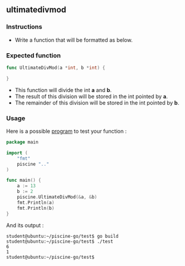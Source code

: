 ## ultimatedivmod

### Instructions

-   Write a function that will be formatted as below.

### Expected function

```go
func UltimateDivMod(a *int, b *int) {

}
```

-   This function will divide the int **a** and **b**.
-   The result of this division will be stored in the int pointed by **a**.
-   The remainder of this division will be stored in the int pointed by **b**.

### Usage

Here is a possible [program](TODO-LINK) to test your function :

```go
package main

import (
    "fmt"
    piscine ".."
)

func main() {
	a := 13
	b := 2
	piscine.UltimateDivMod(&a, &b)
	fmt.Println(a)
	fmt.Println(b)
}
```

And its output :

```console
student@ubuntu:~/piscine-go/test$ go build
student@ubuntu:~/piscine-go/test$ ./test
6
1
student@ubuntu:~/piscine-go/test$
```
